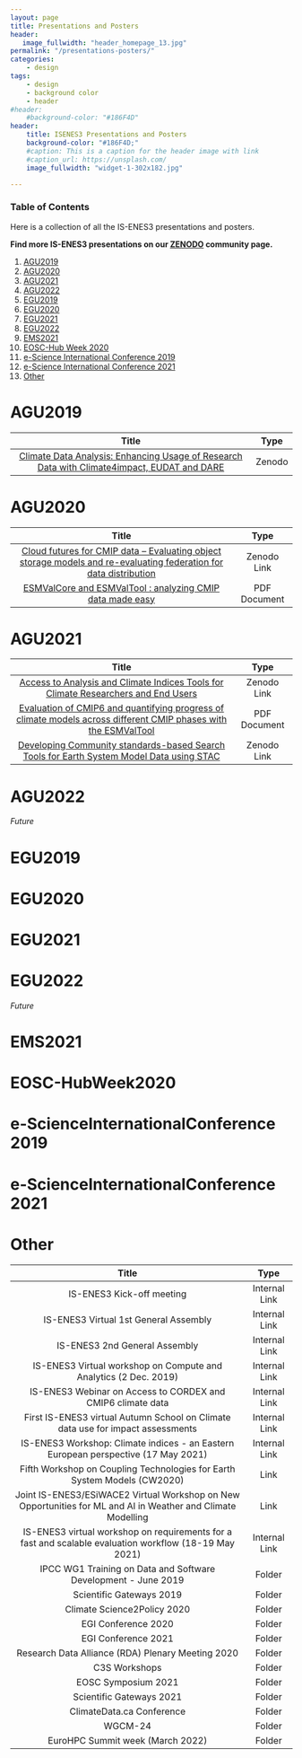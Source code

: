 ```yaml
---
layout: page
title: Presentations and Posters
header:
   image_fullwidth: "header_homepage_13.jpg"
permalink: "/presentations-posters/"
categories:
    - design
tags:
    - design
    - background color
    - header
#header:
    #background-color: "#186F4D"
header:
    title: ISENES3 Presentations and Posters
    background-color: "#186F4D;"
    #caption: This is a caption for the header image with link
    #caption_url: https://unsplash.com/
    image_fullwidth: "widget-1-302x182.jpg"

---
```


### Table of Contents

Here is a collection of all the IS-ENES3 presentations and posters.

**Find more IS-ENES3 presentations on our [ZENODO](https://zenodo.org/communities/is-enes3/?page=1&size=20) community page.**

1. [AGU2019](#AGU2019)
2. [AGU2020](#AGU2020)
3. [AGU2021](#AGU2021)
4. [AGU2022](#AGU2022)
5. [EGU2019](#EGU2019)
6. [EGU2020](#EGU2020)
7. [EGU2021](#EGU2021)
8. [EGU2022](#EGU2022)
9. [EMS2021](#EMS2021)
10. [EOSC-Hub Week 2020](#EOSC-HubWeek2020)
11. [e-Science International Conference 2019](#e-ScienceInternationalConference2019)
12. [e-Science International Conference 2021](#e-ScienceInternationalConference2021)
13. [Other](#Other)

# AGU2019

Title | Type
:----:|:----:
[Climate Data Analysis: Enhancing Usage of Research Data with Climate4impact, EUDAT and DARE](https://zenodo.org/record/3585160#.YkwidSbTVD-) | Zenodo


# AGU2020

Title | Type
:----:|:----:
[Cloud futures for CMIP data – Evaluating object storage models and re-evaluating federation for data distribution](https://zenodo.org/record/4670017#.YkwjbCbTVD9) | Zenodo Link
[ESMValCore and ESMValTool : analyzing CMIP data made easy](https://raw.githubusercontent.com/valeriupredoi/valeriupredoi.github.io/master/pdf_documents/Hassler_ESMValTool_AGU2020_FINAL_novoice.pdf) | PDF Document

# AGU2021

Title | Type
:----:|:----:
[Access to Analysis and Climate Indices Tools for Climate Researchers and End Users](https://zenodo.org/record/5907026#.YkwlxibTVD9) | Zenodo Link
[Evaluation of CMIP6 and quantifying progress of climate models across different CMIP phases with the ESMValTool](https://raw.githubusercontent.com/valeriupredoi/valeriupredoi.github.io/master/pdf_documents/AGU2021_ESMValTool_Bock_v3.pdf) | PDF Document
[Developing Community standards-based Search Tools for Earth System Model Data using STAC](https://zenodo.org/record/5930282#.Ykwl7SbTVD9) | Zenodo Link

# AGU2022
*Future*

# EGU2019

# EGU2020

# EGU2021

# EGU2022
*Future*

# EMS2021

# EOSC-HubWeek2020 

# e-ScienceInternationalConference 2019

# e-ScienceInternationalConference 2021

# Other

Title | Type
:----:|:----:
IS-ENES3 Kick-off meeting | Internal Link
IS-ENES3 Virtual 1st General Assembly | Internal Link
IS-ENES3 2nd General Assembly | Internal Link
IS-ENES3 Virtual workshop on Compute and Analytics (2 Dec. 2019) | Internal Link
IS-ENES3 Webinar on Access to CORDEX and CMIP6 climate data | Internal Link
First IS-ENES3 virtual Autumn School on Climate data use for impact assessments | Internal Link
IS-ENES3 Workshop: Climate indices - an Eastern European perspective (17 May 2021) | Internal Link
Fifth Workshop on Coupling Technologies for Earth System Models (CW2020) | Link
Joint IS-ENES3/ESiWACE2 Virtual Workshop on New Opportunities for ML and AI in Weather and Climate Modelling | Link
IS-ENES3 virtual workshop on requirements for a fast and scalable evaluation workflow (18-19 May 2021) | Internal Link
IPCC WG1 Training on Data and Software Development - June 2019 | Folder
Scientific Gateways 2019 | Folder
Climate Science2Policy 2020 | Folder
EGI Conference 2020 | Folder
EGI Conference 2021 | Folder
Research Data Alliance (RDA) Plenary Meeting 2020 | Folder
C3S Workshops | Folder
EOSC Symposium 2021 | Folder
Scientific Gateways 2021 | Folder
ClimateData.ca Conference | Folder
WGCM-24 | Folder
EuroHPC Summit week (March 2022) | Folder
